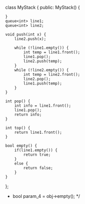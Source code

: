 class MyStack {
public:
    MyStack() {
        
    }
    queue<int> line1;
    queue<int> line2;

    void push(int x) {
        line2.push(x);

        while (!line1.empty()) {
            int temp = line1.front();
            line1.pop();
            line2.push(temp);
        }
        while (!line2.empty()) {
            int temp = line2.front();
            line2.pop();
            line1.push(temp);
        }
    }
    
    int pop() {
        int info = line1.front();
        line1.pop();
        return info;
    }
    
    int top() {
        return line1.front();
    }
    
    bool empty() {
        if(line1.empty()) {
            return true;
        }
        else {
            return false;
        }
    }
};
 * bool param_4 = obj->empty();
 */
